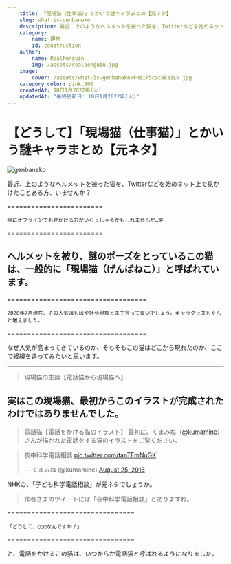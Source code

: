```yaml
---
    title: 「現場猫（仕事猫）」とかいう謎キャラまとめ【元ネタ】
    slug: what-is-genbaneko
    description: 最近、上のようなヘルメットを被った猫を、Twitterなどを始めネット上で見かけたことある方、いませんか？
    category: 
        name: 建物
        id: construction
    author:
        name: RealPenguin
        img: /assets/realpenguin.jpg
    image: 
        cover: /assets/what-is-genbaneko/FHsiP5cacAEa1LN.jpg
    category_color: pink.500
    createdAt: 18日1月2022年(火)
    updatedAt: "最終更新日: 18日1月2022年(火)" 
---
```


# 【どうして】「現場猫（仕事猫）」とかいう謎キャラまとめ【元ネタ】

![genbaneko](/assets/what-is-genbaneko/genbaneko.jpg)


最近、上のようなヘルメットを被った猫を、Twitterなどを始めネット上で見かけたことある方、いませんか？

========================

`稀にオフラインでも見かける方がいらっしゃるかもしれませんが…笑`

========================


## **ヘルメットを被り、謎のポーズをとっているこの猫は、一般的に「現場猫（げんばねこ）」と呼ばれています。**

===================================

`2020年7月現在、その人気はもはや社会現象とまで言って良いでしょう。キャラグッズもぐんと増えました。`

===================================


なぜ人気が高まってきているのか、そもそもこの猫はどこから現れたのか、ここで経緯を追ってみたいと思います。

---------------------
> 現場猫の生誕【電話猫から現場猫へ】

実はこの現場猫、最初からこのイラストが完成されたわけではありませんでした。
---------------------
> 電話猫【電話をかける猫のイラスト】
最初に、くまみね（[@kumamine](https://twitter.com/kumamine)）さんが描かれた電話をする猫のイラストをご覧ください。

<blockquote class="twitter-tweet"><p lang="ja" dir="ltr">夜中科学電話相談 <a href="https://t.co/tanTFmNuGK">pic.twitter.com/tanTFmNuGK</a></p>&mdash; くまみね (@kumamine) <a href="https://twitter.com/kumamine/status/768845690814406656?ref_src=twsrc%5Etfw">August 25, 2016</a></blockquote> <script async src="https://platform.twitter.com/widgets.js" charset="utf-8"></script>

NHKの、「子ども科学電話相談」が元ネタでしょうか。<br />
 > 作者さまのツイートには「夜中科学電話相談」とありますね。

================================

`「どうして、◯◯◯なんですか？」`

================================
<br />

と、電話をかけるこの猫は、いつからか電話猫と呼ばれるようになりました。
